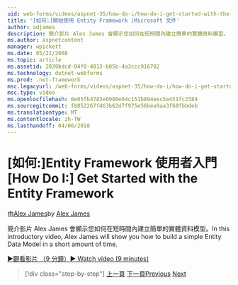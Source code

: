 ```yaml
---
uid: web-forms/videos/aspnet-35/how-do-i/how-do-i-get-started-with-the-entity-framework
title: '[如何:]開始使用 Entity Framework |Microsoft 文件'
author: adjames
description: 簡介影片 Alex James 會顯示您如何在短時間內建立簡單的實體資料模型。
ms.author: aspnetcontent
manager: wpickett
ms.date: 05/22/2008
ms.topic: article
ms.assetid: 2039bdcd-04f0-4813-b85b-4a3ccc916702
ms.technology: dotnet-webforms
ms.prod: .net-framework
msc.legacyurl: /web-forms/videos/aspnet-35/how-do-i/how-do-i-get-started-with-the-entity-framework
msc.type: video
ms.openlocfilehash: 0e05fb4783e0980e64c151b894eec5e451fc2384
ms.sourcegitcommit: f8852267f463b62d7f975e56bea9aa3f68fbbdeb
ms.translationtype: MT
ms.contentlocale: zh-TW
ms.lasthandoff: 04/06/2018
---
```

<a name="how-do-i-get-started-with-the-entity-framework"></a><span data-ttu-id="0ae60-103">[如何:]Entity Framework 使用者入門</span><span class="sxs-lookup"><span data-stu-id="0ae60-103">[How Do I:] Get Started with the Entity Framework</span></span>
====================
<span data-ttu-id="0ae60-104">由[Alex James](https://github.com/adjames)</span><span class="sxs-lookup"><span data-stu-id="0ae60-104">by [Alex James](https://github.com/adjames)</span></span>

<span data-ttu-id="0ae60-105">簡介影片 Alex James 會顯示您如何在短時間內建立簡單的實體資料模型。</span><span class="sxs-lookup"><span data-stu-id="0ae60-105">In this introductory video, Alex James will show you how to build a simple Entity Data Model in a short amount of time.</span></span>

[<span data-ttu-id="0ae60-106">&#9654;觀看影片 （9 分鐘）</span><span class="sxs-lookup"><span data-stu-id="0ae60-106">&#9654; Watch video (9 minutes)</span></span>](https://channel9.msdn.com/Blogs/ASP-NET-Site-Videos/how-do-i-get-started-with-the-entity-framework)

> [!div class="step-by-step"]
> <span data-ttu-id="0ae60-107">[上一頁](how-do-i-converting-a-net-20-windows-forms-application-to-net-35.md)
> [下一頁](how-do-i-use-the-new-entity-data-source.md)</span><span class="sxs-lookup"><span data-stu-id="0ae60-107">[Previous](how-do-i-converting-a-net-20-windows-forms-application-to-net-35.md)
[Next](how-do-i-use-the-new-entity-data-source.md)</span></span>
